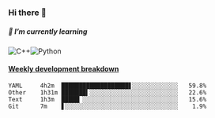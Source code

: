 ### Hi there 👋

##### 🌱 I’m currently learning

![C++](https://img.shields.io/badge/-C++-00599C?style=flat-square&logo=c)![Python](https://img.shields.io/badge/-Python-black?style=flat-square&logo=Python)


<!-- waka-box start -->
#### <a href="https://gist.github.com/bf274261b4c8553e17fc709dfc3cfa97" target="_blank">Weekly development breakdown</a>
```text
YAML   	 4h2m  ███████████████████▋░░░░░░░░░░░░░   59.8% 
Other  	 1h31m ███████▍░░░░░░░░░░░░░░░░░░░░░░░░░   22.6% 
Text   	 1h3m  █████▏░░░░░░░░░░░░░░░░░░░░░░░░░░░   15.6% 
Git    	 7m    ▋░░░░░░░░░░░░░░░░░░░░░░░░░░░░░░░░    1.9% 
```
<!-- Powered by https://github.com/YouEclipse/waka-box-go . -->
<!-- waka-box end -->



<!--
**KomoreKalu/KomoreKalu** is a ✨ _special_ ✨ repository because its `README.md` (this file) appears on your GitHub profile.

Here are some ideas to get you started:

- 🔭 I’m currently working on ...
- 🌱 I’m currently learning ...
- 👯 I’m looking to collaborate on ...
- 🤔 I’m looking for help with ...
- 💬 Ask me about ...
- 📫 How to reach me: ...
- 😄 Pronouns: ...
- ⚡ Fun fact: ...
-->
